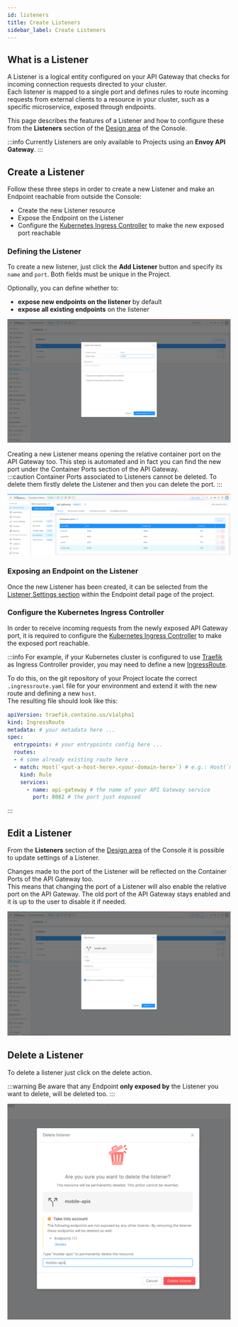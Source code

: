 ```yaml
---
id: listeners
title: Create Listeners
sidebar_label: Create Listeners
---
```


## What is a Listener

A Listener is a logical entity configured on your API Gateway that checks for incoming connection requests directed to your cluster.  
Each listener is mapped to a single port and defines rules to route incoming requests from external clients to a resource in your cluster, such as a specific microservice, exposed through endpoints.

This page describes the features of a Listener and how to configure these from the **Listeners** section of the [Design area](/development_suite/api-console/api-design/overview.md) of the Console.

:::info
Currently Listeners are only available to Projects using an **Envoy API Gateway**.
:::

## Create a Listener

Follow these three steps in order to create a new Listener and make an Endpoint reachable from outside the Console:
- Create the new Listener resource
- Expose the Endpoint on the Listener
- Configure the [Kubernetes Ingress Controller](https://kubernetes.io/docs/concepts/services-networking/ingress-controllers/) to make the new exposed port reachable

### Defining the Listener 

To create a new listener, just click the **Add Listener** button and specify its `name` and `port`. Both fields must be unique in the Project. 

Optionally, you can define whether to:
- **expose new endpoints on the listener** by default
- **expose all existing endpoints** on the listener

![create-listener](img/listeners/create-listener.png)

Creating a new Listener means opening the relative container port on the API Gateway too. This step is automated and in fact you can find the new port under the Container Ports section of the API Gateway.  
:::caution
Container Ports associated to Listeners cannot be deleted. To delete them firstly delete the Listener and then you can delete the port.
:::

<!-- TODO: update image with disabled buttons -->
![listeners-api-gateway-container-ports](img/listeners/listeners-api-gateway-ports.png)

### Exposing an Endpoint on the Listener

Once the new Listener has been created, it can be selected from the [Listener Settings section](/development_suite/api-console/api-design/endpoints.md#listeners) within the Endpoint detail page of the project.

### Configure the Kubernetes Ingress Controller

In order to receive incoming requests from the newly exposed API Gateway port, it is required to configure the [Kubernetes Ingress Controller](https://kubernetes.io/docs/concepts/services-networking/ingress-controllers/) to make the exposed port reachable.  

:::info
For example, if your Kubernetes cluster is configured to use [Traefik](https://doc.traefik.io/traefik/providers/kubernetes-ingress/) as Ingress Controller provider, you may need to define a new [IngressRoute](https://doc.traefik.io/traefik/providers/kubernetes-crd/).

To do this, on the git repository of your Project locate the correct `.ingressroute.yaml` file for your environment and extend it with the new route and defining a new `host`.  
The resulting file should look like this:

``` yaml
apiVersion: traefik.containo.us/v1alpha1
kind: IngressRoute
metadata: # your metadata here ...
spec:
  entrypoints: # your entrypoints config here ...
  routes:
  - # some already existing route here ...
  - match: Host(`<put-a-host-here>.<your-domain-here>`) # e.g.: Host(`mobile-apis.your-domain.com`)
    kind: Rule
    services:
      - name: api-gateway # the name of your API Gateway service
        port: 8082 # the port just exposed

```
:::

## Edit a Listener

From the **Listeners** section of the [Design area](/development_suite/api-console/api-design/overview.md) of the Console it is possible to update settings of a Listener.

Changes made to the port of the Listener will be reflected on the Container Ports of the API Gateway too.  
This means that changing the port of a Listener will also enable the relative port on the API Gateway. The old port of the API Gateway stays enabled and it is up to the user to disable it if needed. 

![edjt-listener](img/listeners/edit-listener.png)


## Delete a Listener

To delete a listener just click on the delete action.

:::warning
Be aware that any Endpoint **only exposed by** the Listener you want to delete, will be deleted too.
:::

![delete-listener](img/listeners/delete-listener.png)
